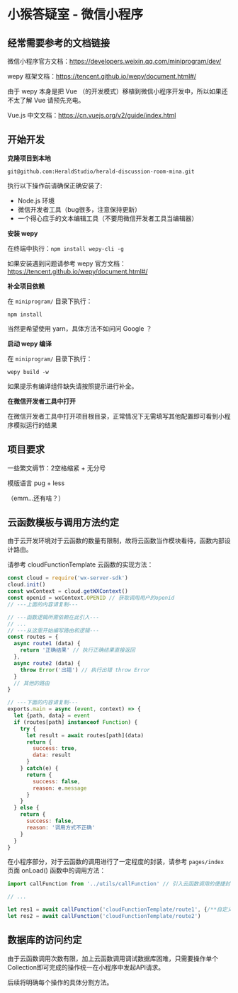 # 小猴答疑室 - 微信小程序

## 经常需要参考的文档链接

微信小程序官方文档：https://developers.weixin.qq.com/miniprogram/dev/

wepy 框架文档：https://tencent.github.io/wepy/document.html#/

由于 wepy 本身是把 Vue （的开发模式）移植到微信小程序开发中，所以如果还不太了解 Vue 请预先充电。

Vue.js 中文文档：https://cn.vuejs.org/v2/guide/index.html


## 开始开发

**克隆项目到本地**

```
git@github.com:HeraldStudio/herald-discussion-room-mina.git
```

执行以下操作前请确保正确安装了:
* Node.js 环境
* 微信开发者工具（bug很多，注意保持更新）
* 一个得心应手的文本编辑工具（不要用微信开发者工具当编辑器）

**安装 wepy**

在终端中执行：`npm install wepy-cli -g`

如果安装遇到问题请参考 wepy 官方文档：https://tencent.github.io/wepy/document.html#/

**补全项目依赖**

在 `miniprogram/` 目录下执行：

```
npm install 
```

当然更希望使用 yarn，具体方法不如问问 Google ？

**启动 wepy 编译**

在 `miniprogram/` 目录下执行：

```
wepy build -w
```

如果提示有编译组件缺失请按照提示进行补全。

**在微信开发者工具中打开**

在微信开发者工具中打开项目根目录，正常情况下无需填写其他配置即可看到小程序模拟运行的结果

## 项目要求

一些繁文缛节：2空格缩紧 + 无分号

模版语言 pug + less

（emm...还有啥？）

## 云函数模板与调用方法约定

由于云开发环境对于云函数的数量有限制，故将云函数当作模块看待，函数内部设计路由。

请参考 cloudFunctionTemplate 云函数的实现方法：

```javascript
const cloud = require('wx-server-sdk')
cloud.init()
const wxContext = cloud.getWXContext()
const openid = wxContext.OPENID // 获取调用用户的openid
// ---上面的内容请复制---

// ---函数逻辑所需依赖在此引入---
// ...
// ---从这里开始编写路由和逻辑---
const routes = {
  async route1 (data) {
    return '正确结果' // 执行正确结果直接返回
  },
  async route2 (data) {
    throw Error('出错') // 执行出错 throw Error
  }
  // 其他的路由
}

// ---下面的内容请复制---
exports.main = async (event, context) => {
  let {path, data} = event
  if (routes[path] instanceof Function) {
    try {
      let result = await routes[path](data)
      return {
        success: true,
        data: result
      }
    } catch(e) {
      return {
        success: false,
        reason: e.message
      }
    }
  } else {
    return {
      success: false,
      reason: '调用方式不正确'
    }
  }
}
```

在小程序部分，对于云函数的调用进行了一定程度的封装，请参考 `pages/index` 页面 onLoad() 函数中的调用方法：

```javascript
import callFunction from '../utils/callFunction' // 引入云函数调用的便捷封装

// ...

let res1 = await callFunction('cloudFunctionTemplate/route1', {/**自定义的参数 */})
let res2 = await callFunction('cloudFunctionTemplate/route2')
```

## 数据库的访问约定

由于云函数调用次数有限，加上云函数调用调试数据库困难，只需要操作单个Collection即可完成的操作统一在小程序中发起API请求。

后续将明确每个操作的具体分割方法。


